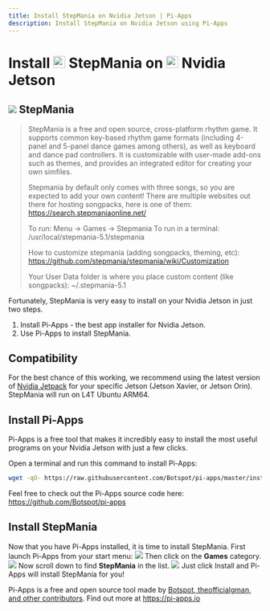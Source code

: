 ```yaml
---
title: Install StepMania on Nvidia Jetson | Pi-Apps
description: Install StepMania on Nvidia Jetson using Pi-Apps
---
```

<div class="simple-install-content content">

# Install <img src="/img/app-icons/StepMania/icon-64.png" height=24> StepMania on <img src=/img/other-icons/nvidia-icon.svg height=24> Nvidia Jetson

## <img src="/img/app-icons/StepMania/icon-64.png"> StepMania
> StepMania is a free and open source, cross-platform rhythm game. It supports common key-based rhythm game formats (including 4-panel and 5-panel dance games among others), as well as keyboard and dance pad controllers.
> It is customizable with user-made add-ons such as themes, and provides an integrated editor for creating your own simfiles.
> 
> Stepmania by default only comes with three songs, so you are expected to add your own content! There are multiple websites out there for hosting songpacks, here is one of them: https://search.stepmaniaonline.net/
> 
> To run: Menu -> Games -> Stepmania
> To run in a terminal: /usr/local/stepmania-5.1/stepmania
> 
> How to customize stepmania (adding songpacks, theming, etc):
> https://github.com/stepmania/stepmania/wiki/Customization
> 
> Your User Data folder is where you place custom content (like songpacks):
> ~/.stepmania-5.1

Fortunately, StepMania is very easy to install on your Nvidia Jetson in just two steps.
1. Install Pi-Apps - the best app installer for Nvidia Jetson.
2. Use Pi-Apps to install StepMania.
</div>
<div class="simple-install-content content">

## Compatibility
For the best chance of this working, we recommend using the latest version of [Nvidia Jetpack](https://developer.nvidia.com/embedded/jetpack-archive) for your specific Jetson (Jetson Xavier, or Jetson Orin).
StepMania will run on L4T Ubuntu ARM64.
</div>
<div class="simple-install-content content">

## Install Pi-Apps

Pi-Apps is a free tool that makes it incredibly easy to install the most useful programs on your Nvidia Jetson with just a few clicks.

Open a terminal and run this command to install Pi-Apps:
```bash
wget -qO- https://raw.githubusercontent.com/Botspot/pi-apps/master/install | bash
```
Feel free to check out the Pi-Apps source code here: https://github.com/Botspot/pi-apps
</div>
<div class="simple-install-content content">

## Install StepMania

Now that you have Pi-Apps installed, it is time to install StepMania.
First launch Pi-Apps from your start menu:
<img src="/img/start-menu.png">
Then click on the <b>Games</b> category.
<img src="/img/category-selections/Games.png">
Now scroll down to find <b>StepMania</b> in the list.
<img src="/img/app-icons/StepMania/app-selection.png">
Just click Install and Pi-Apps will install StepMania for you!
</div>
<div class="simple-install-content content">

Pi-Apps is a free and open source tool made by [Botspot, theofficialgman, and other contributors](/about/#contributors). Find out more at https://pi-apps.io
</div>
